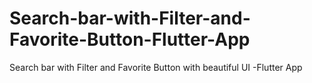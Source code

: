 # Search-bar-with-Filter-and-Favorite-Button-Flutter-App
Search bar with Filter and  Favorite Button with beautiful UI -Flutter App

